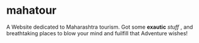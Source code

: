 # mahatour
A Website dedicated to Maharashtra tourism. 
Got some **exautic** *stuff* , and breathtaking places to blow your mind and fuilfill that Adventure wishes!
